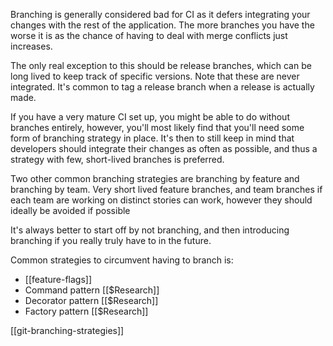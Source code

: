 Branching is generally considered bad for CI as it defers integrating your changes with the rest of the application. The more branches you have the worse it is as the chance of having to deal with merge conflicts just increases.

The only real exception to this should be release branches, which can be long lived to keep track of specific versions. Note that these are never integrated. It's common to tag a release branch when a release is actually made.

If you have a very mature CI set up, you might be able to do without branches entirely, however, you'll most likely find that you'll need some form of branching strategy in place. It's then to still keep in mind that developers should integrate their changes as often as possible, and thus a strategy with few, short-lived branches is preferred.

Two other common branching strategies are branching by feature and branching by team. Very short lived feature branches, and team branches if each team are working on distinct stories can work, however they should ideally be avoided if possible

It's always better to start off by not branching, and then introducing branching if you really truly have to in the future.

Common strategies to circumvent having to branch is:

- [[feature-flags]]
- Command pattern [[$Research]]
- Decorator pattern [[$Research]]
- Factory pattern [[$Research]]

[[git-branching-strategies]]
